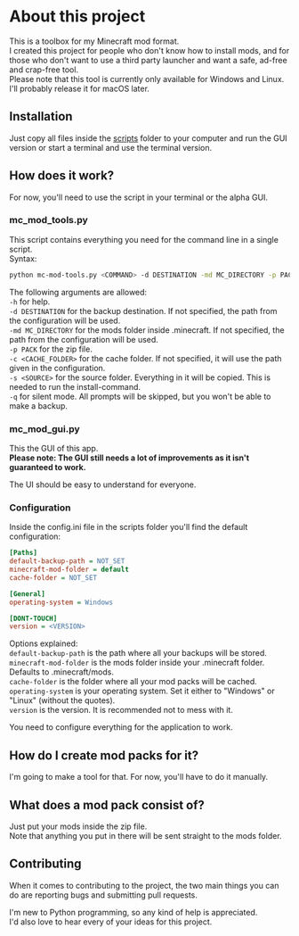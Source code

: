 # About this project

This is a toolbox for my Minecraft mod format.  
I created this project for people who don't know how to install mods, and for those who don't want to use a third party launcher and want a safe, ad-free and crap-free tool.  
Please note that this tool is currently only available for Windows and Linux. I'll probably release it for macOS later.

## Installation

Just copy all files inside the [scripts](scripts) folder to your computer and run the GUI version or start a terminal and use the terminal version.

## How does it work?

For now, you'll need to use the script in your terminal or the alpha GUI.

### mc_mod_tools.py

This script contains everything you need for the command line in a single script.  
Syntax:  

```bash
python mc-mod-tools.py <COMMAND> -d DESTINATION -md MC_DIRECTORY -p PACK -c CACHE_FOLDER -s SOURCE -q -h
```

The following arguments are allowed:  
`-h` for help.  
`-d DESTINATION` for the backup destination. If not specified, the path from the configuration will be used.  
`-md MC_DIRECTORY` for the mods folder inside .minecraft. If not specified, the path from the configuration will be used.  
`-p PACK` for the zip file.  
`-c <CACHE_FOLDER>` for the cache folder. If not specified, it will use the path given in the configuration.  
`-s <SOURCE>` for the source folder. Everything in it will be copied. This is needed to run the install-command.  
`-q` for silent mode. All prompts will be skipped, but you won't be able to make a backup.

### mc_mod_gui.py

This the GUI of this app.  
**Please note: The GUI still needs a lot of improvements as it isn't guaranteed to work.**  
  
The UI should be easy to understand for everyone.
### Configuration

Inside the config.ini file in the scripts folder you'll find the default configuration:  

```ini
[Paths]
default-backup-path = NOT_SET
minecraft-mod-folder = default
cache-folder = NOT_SET

[General]
operating-system = Windows

[DONT-TOUCH]
version = <VERSION>
```

Options explained:  
`default-backup-path` is the path where all your backups will be stored.  
`minecraft-mod-folder` is the mods folder inside your .minecraft folder. Defaults to .minecraft/mods.  
`cache-folder` is the folder where all your mod packs will be cached.  
`operating-system` is your operating system. Set it either to "Windows" or "Linux" (without the quotes).  
`version` is the version. It is recommended not to mess with it.
  
You need to configure everything for the application to work.

## How do I create mod packs for it?

I'm going to make a tool for that. For now, you'll have to do it manually.

## What does a mod pack consist of?

Just put your mods inside the zip file.  
Note that anything you put in there will be sent straight to the mods folder.

## Contributing

When it comes to contributing to the project, the two main things you can do are reporting bugs and submitting pull requests.  

I'm new to Python programming, so any kind of help is appreciated.  
I'd also love to hear every of your ideas for this project.  
